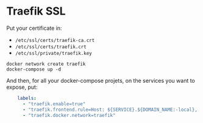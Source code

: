 # Traefik SSL

Put your certificate in:

- `/etc/ssl/certs/traefik-ca.crt`
- `/etc/ssl/certs/traefik.crt`
- `/etc/ssl/private/traefik.key`

```
docker network create traefik
docker-compose up -d
```

And then, for all your docker-compose projets, on the services you want to
expose, put:

```yaml
    labels:
      - "traefik.enable=true"
      - "traefik.frontend.rule=Host: ${SERVICE}.${DOMAIN_NAME:-local}, www.${SERVICE}.${DOMAIN_NAME:-local}"
      - "traefik.docker.network=traefik"
```
